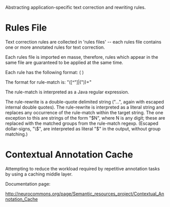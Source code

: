 
Abstracting application-specific text correction and rewriting rules.

Rules File
==========

Text correction rules are collected in 'rules files' -- each rules file contains one or more annotated rules for text correction.

Each rules file is imported en masse, therefore, rules which appear in the same file are guaranteed to be applied at the same time.

Each rule has the following format: 
    ( <rule-name> 
      <rule-match>
      <rule-rewrite> 
      <rule-description> )

The format for rule-match is: 
    "([^"]|(\"))+"

The rule-match is interpreted as a Java regular expression.

The rule-rewrite is a double-quote delimited string ("...", again with escaped internal double quotes).  The rule-rewrite is interpreted as a literal string and replaces any occurrence of the rule-match within the target string. The one exception to this are strings of the form "$N", where N is any digit; these are replaced with the matched groups from the rule-match regexp.  (Escaped dollar-signs, "\$", are interpreted as literal "$" in the output, without group matching.) 

Contextual Annotation Cache
===========================

Attempting to reduce the workload required by repetitive annotation tasks by using a caching middle layer.  

Documentation page: 

  http://neurocommons.org/page/Semantic_resources_project/Contextual_Annotation_Cache


